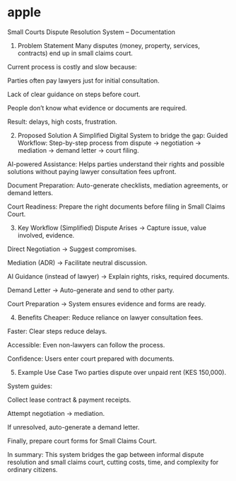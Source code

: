 # apple
Small Courts Dispute Resolution System – Documentation
1. Problem Statement
Many disputes (money, property, services, contracts) end up in small claims court.

Current process is costly and slow because:

Parties often pay lawyers just for initial consultation.

Lack of clear guidance on steps before court.

People don’t know what evidence or documents are required.

Result: delays, high costs, frustration.

2. Proposed Solution
A Simplified Digital System to bridge the gap:
Guided Workflow: Step-by-step process from dispute → negotiation → mediation → demand letter → court filing.

AI-powered Assistance: Helps parties understand their rights and possible solutions without paying lawyer consultation fees upfront.

Document Preparation: Auto-generate checklists, mediation agreements, or demand letters.

Court Readiness: Prepare the right documents before filing in Small Claims Court.

3. Key Workflow (Simplified)
Dispute Arises → Capture issue, value involved, evidence.

Direct Negotiation → Suggest compromises.

Mediation (ADR) → Facilitate neutral discussion.

AI Guidance (instead of lawyer) → Explain rights, risks, required documents.

Demand Letter → Auto-generate and send to other party.

Court Preparation → System ensures evidence and forms are ready.

4. Benefits
Cheaper: Reduce reliance on lawyer consultation fees.

Faster: Clear steps reduce delays.

Accessible: Even non-lawyers can follow the process.

Confidence: Users enter court prepared with documents.

5. Example Use Case
Two parties dispute over unpaid rent (KES 150,000).

System guides:

Collect lease contract & payment receipts.

Attempt negotiation → mediation.

If unresolved, auto-generate a demand letter.

Finally, prepare court forms for Small Claims Court.

In summary: This system bridges the gap between informal dispute resolution and small claims court, cutting costs, time, and complexity for ordinary citizens.
